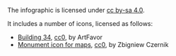 The infographic is licensed under [cc by-sa 4.0](https://creativecommons.org/licenses/by-sa/4.0/).

It includes a number of icons, licensed as follows:
 - [Building 34](https://commons.wikimedia.org/wiki/File:Building_34.svg), [cc0](http://creativecommons.org/publicdomain/zero/1.0/deed.en), by ArtFavor
 - [Monument icon for maps](https://commons.wikimedia.org/wiki/File:Monument_icon_for_maps.svg), [cc0](http://creativecommons.org/publicdomain/zero/1.0/deed.en), by Zbigniew Czernik

